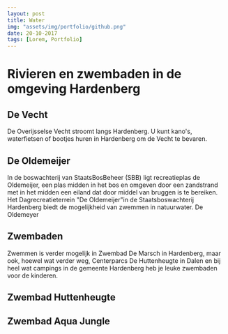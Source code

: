 ```yaml
---
layout: post
title: Water
img: "assets/img/portfolio/github.png"
date: 20-10-2017
tags: [Lorem, Portfolio]
---
```


# Rivieren en zwembaden in de omgeving Hardenberg

## De Vecht

De Overijsselse Vecht stroomt langs Hardenberg.
U kunt kano's, waterfietsen of bootjes huren in Hardenberg om de Vecht te bevaren.

## De Oldemeijer

In de boswachterij van StaatsBosBeheer (SBB) ligt recreatieplas de Oldemeijer, een plas midden in het bos en omgeven door een zandstrand met in het midden een eiland dat door middel van bruggen is te bereiken. Het Dagrecreatieterrein "De Oldemeijer"in de Staatsboswachterij Hardenberg biedt de mogelijkheid van zwemmen in natuurwater.
De Oldemeyer

## Zwembaden

Zwemmen is verder mogelijk in Zwembad De Marsch in Hardenberg, maar ook, hoewel wat verder weg, Centerparcs De Huttenheugte in Dalen en bij heel wat campings in de gemeente Hardenberg heb je leuke zwembaden voor de kinderen.

## Zwembad Huttenheugte

## Zwembad Aqua Jungle
